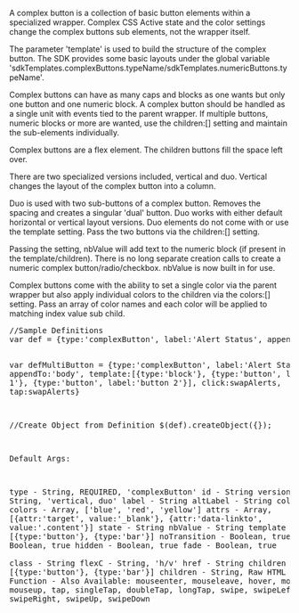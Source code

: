 <div class="description">
<p>A complex button is a collection of basic button elements within a specialized wrapper.   Complex CSS Active state and the color settings change the complex buttons sub elements, not the wrapper itself.</p>

<p>The parameter 'template' is used to build the structure of the complex button.  The SDK provides some basic layouts under the global variable 'sdkTemplates.complexButtons.typeName/sdkTemplates.numericButtons.typeName'.</p>

<p>Complex buttons can have as many caps and blocks as one wants but only one button and one numeric block.  A complex button should be handled as a single unit with events tied to the parent wrapper.  If multiple buttons, numeric blocks or more are wanted, use the children:[] setting and maintain the sub-elements individually.</p>

<p>Complex buttons are a flex element.  The children buttons fill the space left over.</p>

<p>There are two specialized versions included, vertical and duo.  Vertical changes the layout of the complex button into a column.</p>

<p>Duo is used with two sub-buttons of a complex button.  Removes the spacing and creates a singular 'dual' button.  Duo works with either default horizontal or vertical layout versions.  Duo elements do not come with or use the template setting.  Pass the two buttons via the children:[] setting.</p>

<p>Passing the setting, nbValue will add text to the numeric block (if present in the template/children).  There is no long separate creation calls to create a numeric complex button/radio/checkbox.  nbValue is now built in for use.</p>

<p>Complex buttons come with the ability to set a single color via the parent wrapper but also apply individual colors to the children via the colors:[] setting.  Pass an array of color names and each color will be applied to matching index value sub child.</p>


</div>
<pre class="code hidden">
//Sample Definitions
var def = {type:'complexButton', label:'Alert Status', appendTo:'body', template:sdkTemplates.complexButton.typeA, click:swapAlerts, tap:swapAlerts}

var defMultiButton = {type:'complexButton', label:'Alert Status', appendTo:'body', template:[{type:'block'}, {type:'button', label:'button 1'}, {type:'button', label:'button 2'}], click:swapAlerts, tap:swapAlerts}

//Create Object from Definition
$(def).createObject({});
 
Default Args:

 type			- String, REQUIRED, 'complexButton'
 id			- String
 version		- String, 'vertical, duo'
 label			- String
 altLabel		- String
 color			- String
 colors			- Array, ['blue', 'red', 'yellow']
 attrs			- Array, [{attr:'target', value:'_blank'}, {attr:'data-linkto', value:'.content'}]
 state			- String
 nbValue		- String
 template		- Array, [{type:'button'}, {type:'bar'}]
 noTransition	        - Boolean, true
 noEvent		- Boolean, true
 hidden			- Boolean, true
 fade			- Boolean, true			
 class			- String
 flexC			- String, 'h/v'
 href			- String
 children		- Object, [{type:'button'}, {type:'bar'}]
 children		- String, Raw HTML
 click			- Function
 			- Also Available: mouseenter, mouseleave, hover, mousedown, mouseup, tap, singleTap, doubleTap, longTap, swipe, swipeLeft, swipeRight, swipeUp, swipeDown
</pre>